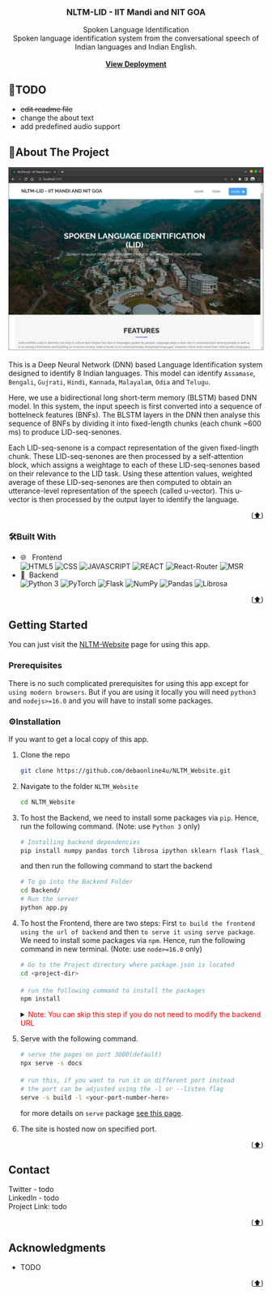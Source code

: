 <div id="top"></div>
<div align="center">
<h3 align="center"> NLTM-LID - IIT Mandi and NIT GOA </h3>
  <p align="center">
    Spoken Language Identification <br />
    Spoken language identification system from the conversational speech of Indian languages and Indian English.
    <br /><br />
    <strong>
    <a href="https://debaonline4u.github.io/NLTM_Website/">View Deployment</a>
    </strong>
  </p>
</div>

## 🤔TODO

- ~~edit readme file~~
- change the about text
- add predefined audio support

<!-- ABOUT THE PROJECT -->

## 📝About The Project

![Screenshot](https://raw.githubusercontent.com/debaonline4u/NLTM_Website/main/img/screenshot-home.jpg)
<br /> <br />
This is a Deep Neural Network (DNN) based Language Identification system designed to identify 8 Indian languages. This model can identify  `Assamase`, `Bengali`, `Gujrati`, `Hindi`, `Kannada`, `Malayalam`, `Odia` and `Telugu`. <br/>

Here, we use a bidirectional long short-term memory (BLSTM) based DNN model. In this system, the input speech is first converted into a sequence of bottelneck features (BNFs). The BLSTM layers in the DNN then analyse this sequence of BNFs by dividing it into fixed-length chunks (each chunk ~600 ms) to produce LID-seq-senones. <br/>

Each LID-seq-senone is a compact representation of the given fixed-lingth chunk. These LID-seq-senones are then processed by a self-attention block, which assigns a weightage to each of these LID-seq-senones based on their relevance to the LID task. Using these attention values, weighted average of these LID-seq-senones are then computed to obtain an utterance-level representation of the speech (called u-vector). This u-vector is then processed by the output layer to identify the language.

<p align="right">(<a href="#top">⬆️</a>)</p>

### 🛠Built With

-   🌐 &nbsp; Frontend </br>
    ![HTML5](https://img.shields.io/badge/-HTML5-333333?style=flat&logo=HTML5)
    ![CSS](https://img.shields.io/badge/-CSS-333333?style=flat&logo=CSS3&logoColor=1572B6)
    ![JAVASCRIPT](https://img.shields.io/badge/-JS-333333?style=flat&logo=javascript)
    ![REACT](https://img.shields.io/badge/-React-333333?style=flat&logo=React)
    ![React-Router](https://img.shields.io/badge/-React%20Router-333333?style=flat&logo=react-router)
    ![MSR](https://img.shields.io/badge/-MSR-333333?style=flat&logo=microphone)
-   🧾&nbsp; Backend </br>
    ![Python 3](https://img.shields.io/badge/-Python-333333?style=flat&logo=Python)
    ![PyTorch](https://img.shields.io/badge/-PyTorch-333333?style=flat&logo=pytorch)
    ![Flask](https://img.shields.io/badge/-Flask-333333?style=flat&logo=flask)
    ![NumPy](https://img.shields.io/badge/-NumPy-333333?style=flat&logo=numpy)
    ![Pandas](https://img.shields.io/badge/-Pandas-333333?style=flat&logo=pandas)
    ![Librosa](https://img.shields.io/badge/-Librosa-333333?style=flat)

<p align="right">(<a href="#top">⬆️</a>)</p>

<!-- GETTING STARTED -->

## Getting Started

You can just visit the [NLTM-Website](https://debaonline4u.github.io/NLTM_Website/) page for using this app.

### Prerequisites

There is no such complicated prerequisites for using this app except for `using modern browsers`. But if you are using it locally you will need `python3` and `nodejs>=16.0` and you will have to install some packages.

### ⚙Installation

If you want to get a local copy of this app.

1. Clone the repo
    ```sh
    git clone https://github.com/debaonline4u/NLTM_Website.git
    ```
2. Navigate to the folder `NLTM_Website`
    ```sh
    cd NLTM_Website
    ```
3. To host the Backend, we need to install some packages via `pip`. Hence, run the following command. (Note: use `Python 3` only)

    ```sh
    # Installing backend dependencies
    pip install numpy pandas torch librosa ipython sklearn flask flask_cors
    ```
    and then run the following command to start the backend
    ```sh
    # To go into the Backend Folder
    cd Backend/
    # Run the server
    python app.py
    ```
4. To host the Frontend, there are two steps: First `to build the frontend using the url of backend` and then `to serve it using serve package`.<br/>
   We need to install some packages via `npm`. Hence, run the following command in new terminal. (Note: use `node>=16.0` only)

    ```sh
    # Go to the Project directory where package.json is located
    cd <project-dir>
    
    # run the following command to install the packages
    npm install
    ```
    <details>
    <summary> <span style="color:red">Note: You can skip this step if you do not need to modify the backend URL</span></summary>
     <br />
      Find the `.env.local` file and open it in any text editor and replace the line like this:

      ```
      REACT_APP_BACKEND_HOME_URL="paste your url here which you copied in step 3, without quotes"

      # For example -> REACT_APP_BACKEND_HOME_URL=http://localhost:5000
      ```


      after you have update the link, we need to build the Frontend. Hence, run the following command in terminal.



      ```sh
      # Go to the Project directory where package.json is located
      cd <project-dir>

      # command to build the frontend
      npm run build
      ```
      this will populate the `docs\` folder with the new build files, making it ready to serve. 

    </details>
    
5.  Serve with the following command.
     ```sh
    # serve the pages on port 3000(default)
    npx serve -s docs
    
    # run this, if you want to run it on different port instead
    # the port can be adjusted using the -l or --listen flag
    serve -s build -l <your-port-number-here>
    ```
    for more details on `serve` package [see this page](https://create-react-app.dev/docs/deployment/).
    <br />
6. The site is hosted now on specified port.
    
<p align="right">(<a href="#top">⬆️</a>)</p>

<!-- CONTACT -->

## Contact

Twitter - todo 
<br>
LinkedIn - todo
<br>
Project Link: todo

<p align="right">(<a href="#top">⬆️</a>)</p>

<!-- ACKNOWLEDGMENTS -->

## Acknowledgments

-   TODO

<p align="right">(<a href="#top">⬆️</a>)</p>

